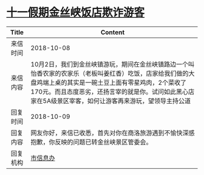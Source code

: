 # <a href="http://www.shangluo.gov.cn/zmhd/ldxxxx.jsp?urltype=leadermail.LeaderMailContentUrl&wbtreeid=1112&leadermailid=4949">十一假期金丝峡饭店欺诈游客</a>
| Title |                                                                 Content                                                                  |
|:-----:|------------------------------------------------------------------------------------------------------------------------------------------|
| 来信时间  | 2018-10-08                                                                                                                               |
| 来信内容  | 10月2日，我们到金丝峡镇游玩，期间在金丝峡镇路边一个叫怡香农家的农家乐（老板叫姜红香）吃饭，店家给我们做的大盘鸡端上桌的其实是一碗土豆上面有零星鸡肉，2个菜收了170元。而且态度恶劣，还扬言宰的就是你。试问如此黑心店家在5A级景区宰客，如何让游客再来游玩，望领导主持公道 |
| 回复时间  | 2018-10-09                                                                                                                               |
| 回复内容  | 网友你好，来信已收悉，首先对你在商洛旅游遇到不愉快深感抱歉，你反映的问题已转金丝峡景区管委会。                                                                                          |
| 回复机构  | <a href="../../categories/agencies/市信息办.md">市信息办</a>                                                                                     |